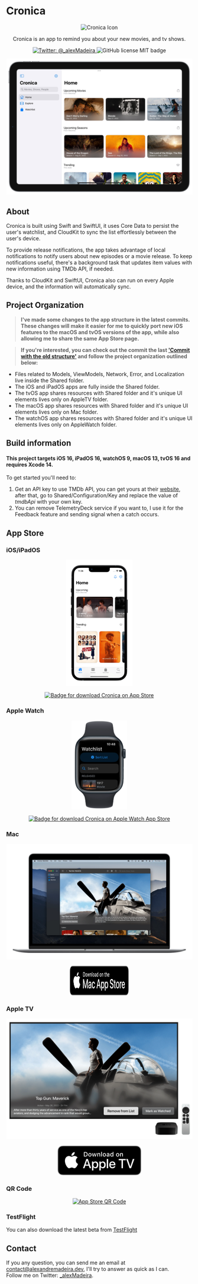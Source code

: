 # Cronica

<p align="center">
    <img src="https://alexandremadeira.dev/resources/img/cronica/icon.webp" alt="Cronica Icon" width="100" height="100" />
</p>

<p align="center">
    Cronica is an app to remind you about your new movies, and tv shows.
</p>

<p align="center">
    <a href="https://twitter.com/_alexMadeira">
        <img src="https://img.shields.io/badge/Twitter-@_alexMadeira-lightgrey.svg?style=flat" alt="Twitter: @_alexMadeira" />
    </a>
<img src="https://img.shields.io/github/license/MadeiraAlexandre/Cronica" alt="GitHub license MIT badge" />

</p>


<p align="center">
    <img src="https://github.com/MadeiraAlexandre/Cronica/blob/main/Screenshots/CronicaHome.png?raw=true" alt="Cronica Screenshot" minWidth="220" maxWidth="560" minHeight="120" maxHeight="500">
</p>

## About

Cronica is built using Swift and SwiftUI, it uses Core Data to persist the user's watchlist, and CloudKit to sync the list effortlessly between the user's device. 

To provide release notifications, the app takes advantage of local notifications to notify users about new episodes or a movie release. To keep notifications useful, there's a background task that updates item values with new information using TMDb API, if needed.

Thanks to CloudKit and SwiftUI, Cronica also can run on every Apple device, and the information will automatically sync.

## Project Organization
> **I've made some changes to the app structure in the latest commits. These changes will make it easier for me to quickly port new iOS features to the macOS and tvOS versions of the app, while also allowing me to share the same App Store page.**

> **If you're interested, you can check out the commit the last ['Commit with the old structure'](https://github.com/MadeiraAlexandre/Cronica/tree/d594a9c2b1b68ec98ca9075c2504fff6574ce172) and follow the project organization outlined below:**
- Files related to Models, ViewModels, Network, Error, and Localization live inside the Shared folder.
- The iOS and iPadOS apps are fully inside the Shared folder.
- The tvOS app shares resources with Shared folder and it's unique UI elements lives only on AppleTV folder.
- The macOS app shares resources with Shared folder and it's unique UI elements lives only on Mac folder.
- The watchOS app shares resources with Shared folder and it's unique UI elements lives only on AppleWatch folder.

##  Build information

#### This project targets iOS 16, iPadOS 16, watchOS 9, macOS 13, tvOS 16 and requires Xcode 14.

To get started you'll need to:

1. Get an API key to use TMDb API, you can get yours at their [website](https://www.themoviedb.org/documentation/api),  after that, go to Shared/Configuration/Key and replace the value of *tmdbApi* with your own key.
2. You can remove TelemetryDeck service if you want to, I use it for the Feedback feature and sending signal when a catch occurs.

## App Store

### iOS/iPadOS

<p align="center">
	<img src="https://raw.githubusercontent.com/MadeiraAlexandre/Cronica/main/Screenshots/iPhone.webp" alt="Cronica running on MacBook Air displaying details for Top Gun: Maverick." minWidth="220" maxWidth="440" height="340">
</p>
<p align="center">
<a href="https://apple.co/38SXpVJ">
	<img src="https://alexandremadeira.dev/resources/img/cronica/AppStoreBadge.svg" alt="Badge for download Cronica on App Store" width="160" height="80">
</a>
</p>

### Apple Watch

<p align="center">
	<img src="https://raw.githubusercontent.com/MadeiraAlexandre/Cronica/main/Screenshots/Apple%20Watch.webp" alt="Cronica running on Apple Watch S7." minWidth="220" maxWidth="440" height="240">
</p>
<p align="center"> 
<a href="https://apps.apple.com/app/cronica/id1614950275">
	<img src="https://alexandremadeira.dev/resources/img/cronica/AppStoreBadge.svg" alt="Badge for download Cronica on Apple Watch App Store" width="160" height="80">
</a>
</p>

### Mac

<p align="center">
	<img src="https://raw.githubusercontent.com/MadeiraAlexandre/Cronica/main/Screenshots/Mac.webp" alt="Cronica running on MacBook Air displaying details for Top Gun: Maverick." maxWidth="220" maxWidth="440" >
</p>
<p align="center">
<a href="https://apple.co/38SXpVJ">
	<img src="https://raw.githubusercontent.com/MadeiraAlexandre/Cronica/main/Screenshots/Badges/Mac.svg" alt="Badge for download Cronica on Mac App Store" width="160" height="80">
</a>
</p>

### Apple TV
<p align="center">
	<img src="https://raw.githubusercontent.com/MadeiraAlexandre/Cronica/main/Screenshots/TV.webp" alt="Cronica running on Apple TV displaying details for Top Gun: Maverick." maxWidth="220" maxWidth="560" minWidth="40" minHeight="60">
</p>
<p align="center">
<a href="https://apple.co/38SXpVJ">
	<img src="https://raw.githubusercontent.com/MadeiraAlexandre/Cronica/main/Screenshots/Badges/AppleTV.svg" alt="Badge for download Cronica on Apple TV App Store" maxWidth="160" maxHeight="80"> 
</a>
</p>


### QR Code
<p align="center">
    <a href="https://apple.co/38SXpVJ">
            <img src="https://tools-qr-production.s3.amazonaws.com/output/apple-toolbox/d15209c4e281948b35db08fcd41ac5f0/4ab4af64ddd50c272495eae4245f6a8e.png" alt="App Store QR Code" minWidth="250" minHeight="250" width="300" height="300">
    </a>
 </p>

### TestFlight
<p>
You can also download the latest beta from <a href="https://testflight.apple.com/join/T8kwk6Gb">TestFlight</a>
</p>


## Contact

If you any question, you can send me an email at <a href = "mailto: contact@alexandremadeira.dev"> contact@alexandremadeira.dev</a>, I'll try to answer as quick as I can.<br>
Follow me on Twitter: [_alexMadeira](https://twitter.com/_alexMadeira).

